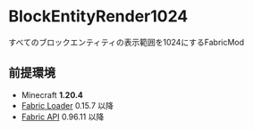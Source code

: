 # BlockEntityRender1024

すべてのブロックエンティティの表示範囲を1024にするFabricMod

## 前提環境

- Minecraft **1.20.4**
- [Fabric Loader](https://fabricmc.net/use/installer/) 0.15.7 以降
- [Fabric API](https://www.curseforge.com/minecraft/mc-mods/fabric-api) 0.96.11 以降

